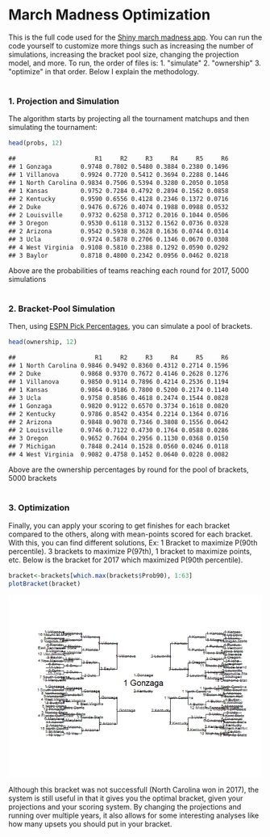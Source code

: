 # March Madness Optimization


This is the full code used for the [Shiny march madness app](bracketmath.shinyapps.io/ncaa/). You can run the code yourself to customize more things such as increasing the number of simulations, increasing the bracket pool size, changing the projection model, and more. To run, the order of files is: 1. "simulate" 2. "ownership" 3. "optimize" in that order. Below I explain the methodology. <br /> <br />

### 1. Projection and Simulation

The algorithm starts by projecting all the tournament matchups and then simulating the tournament:

``` r
head(probs, 12)
```

    ##                      R1     R2     R3     R4     R5     R6
    ## 1 Gonzaga        0.9748 0.7802 0.5480 0.3884 0.2380 0.1496
    ## 1 Villanova      0.9924 0.7720 0.5412 0.3694 0.2288 0.1446
    ## 1 North Carolina 0.9834 0.7506 0.5394 0.3280 0.2050 0.1058
    ## 1 Kansas         0.9752 0.7284 0.4792 0.2894 0.1562 0.0858
    ## 2 Kentucky       0.9590 0.6556 0.4128 0.2346 0.1372 0.0716
    ## 2 Duke           0.9476 0.6726 0.4074 0.1988 0.0988 0.0532
    ## 2 Louisville     0.9732 0.6258 0.3712 0.2016 0.1044 0.0506
    ## 3 Oregon         0.9530 0.6118 0.3132 0.1562 0.0736 0.0328
    ## 2 Arizona        0.9542 0.5938 0.3628 0.1636 0.0744 0.0314
    ## 3 Ucla           0.9724 0.5878 0.2706 0.1346 0.0670 0.0308
    ## 4 West Virginia  0.9108 0.5810 0.2388 0.1292 0.0590 0.0292
    ## 3 Baylor         0.8718 0.4800 0.2342 0.0956 0.0462 0.0218

Above are the probabilities of teams reaching each round for 2017, 5000 simulations <br /> <br />

### 2. Bracket-Pool Simulation

Then, using [ESPN Pick Percentages](http://games.espn.com/tournament-challenge-bracket/2017/en/whopickedwhom), you can simulate a pool of brackets.

``` r
head(ownership, 12)
```

    ##                      R1     R2     R3     R4     R5     R6
    ## 1 North Carolina 0.9846 0.9492 0.8360 0.4312 0.2714 0.1596
    ## 2 Duke           0.9868 0.9370 0.7672 0.4146 0.2628 0.1276
    ## 1 Villanova      0.9850 0.9114 0.7896 0.4214 0.2536 0.1194
    ## 1 Kansas         0.9864 0.9186 0.7800 0.5200 0.2174 0.1140
    ## 3 Ucla           0.9758 0.8586 0.4618 0.2474 0.1544 0.0828
    ## 1 Gonzaga        0.9820 0.9122 0.6570 0.3734 0.1618 0.0820
    ## 2 Kentucky       0.9786 0.8542 0.4354 0.2214 0.1364 0.0716
    ## 2 Arizona        0.9848 0.9078 0.7346 0.3808 0.1556 0.0642
    ## 2 Louisville     0.9746 0.7122 0.4730 0.1764 0.0588 0.0286
    ## 3 Oregon         0.9652 0.7604 0.2956 0.1130 0.0368 0.0150
    ## 7 Michigan       0.7848 0.2414 0.1528 0.0560 0.0246 0.0118
    ## 4 West Virginia  0.9082 0.4758 0.1452 0.0640 0.0228 0.0082

Above are the ownership percentages by round for the pool of brackets, 5000 brackets <br /> <br />

### 3. Optimization

Finally, you can apply your scoring to get finishes for each bracket compared to the others, along with mean-points scored for each bracket. With this, you can find different solutions, Ex: 1 Bracket to maximize P(90th percentile). 3 brackets to maximize P(97th), 1 bracket to maximize points, etc. Below is the bracket for 2017 which maximized P(90th percentile).

``` r
bracket<-brackets[which.max(brackets$Prob90), 1:63]
plotBracket(bracket)
```

![](march_madness_overview_files/figure-markdown_github/unnamed-chunk-4-1.png)

Although this bracket was not successfull (North Carolina won in 2017), the system is still useful in that it gives you the optimal bracket, given your projections and your scoring system. By changing the projections and running over multiple years, it also allows for some interesting analyses like how many upsets you should put in your bracket.
